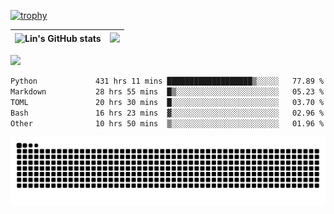 [![trophy](https://github-profile-trophy.vercel.app/?username=ocss884&column=7)](https://github.com/ocss884)

| ![Lin's GitHub stats](https://github-readme-stats.vercel.app/api?username=ocss884&show_icons=true&hide_border=True&count_private=true) | ![](https://github-readme-streak-stats.herokuapp.com?user=ocss884&hide_border=true&date_format=M%20j%5B%2C%20Y%5D&ring=7EDDCF&fire=7EDDCF") |
| ------------------------------------------------------------ | ------------------------------------------------------------ |

![](https://komarev.com/ghpvc/?username=ocss884&color=brightgreen)

<!--START_SECTION:waka-->

```txt
Python             431 hrs 11 mins ███████████████████▒░░░░░   77.89 %
Markdown           28 hrs 55 mins  █▒░░░░░░░░░░░░░░░░░░░░░░░   05.23 %
TOML               20 hrs 30 mins  █░░░░░░░░░░░░░░░░░░░░░░░░   03.70 %
Bash               16 hrs 23 mins  ▓░░░░░░░░░░░░░░░░░░░░░░░░   02.96 %
Other              10 hrs 50 mins  ▒░░░░░░░░░░░░░░░░░░░░░░░░   01.96 %
```

<!--END_SECTION:waka-->

<p align="center">
   <img src="https://github.com/ocss884/ocss884/blob/output/github-snake.svg" alt="snake">
</p>
